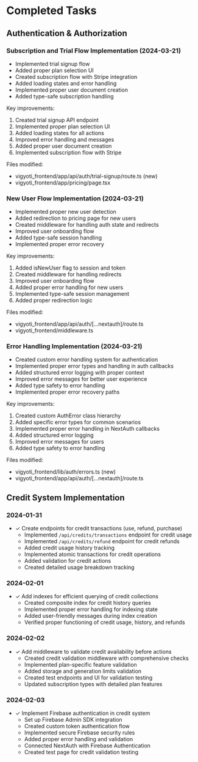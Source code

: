 # Completed Tasks

## Authentication & Authorization

### Subscription and Trial Flow Implementation (2024-03-21)
- Implemented trial signup flow
- Added proper plan selection UI
- Created subscription flow with Stripe integration
- Added loading states and error handling
- Implemented proper user document creation
- Added type-safe subscription handling

Key improvements:
1. Created trial signup API endpoint
2. Implemented proper plan selection UI
3. Added loading states for all actions
4. Improved error handling and messages
5. Added proper user document creation
6. Implemented subscription flow with Stripe

Files modified:
- vigyoti_frontend/app/api/auth/trial-signup/route.ts (new)
- vigyoti_frontend/app/pricing/page.tsx

### New User Flow Implementation (2024-03-21)
- Implemented proper new user detection
- Added redirection to pricing page for new users
- Created middleware for handling auth state and redirects
- Improved user onboarding flow
- Added type-safe session handling
- Implemented proper error recovery

Key improvements:
1. Added isNewUser flag to session and token
2. Created middleware for handling redirects
3. Improved user onboarding flow
4. Added proper error handling for new users
5. Implemented type-safe session management
6. Added proper redirection logic

Files modified:
- vigyoti_frontend/app/api/auth/[...nextauth]/route.ts
- vigyoti_frontend/middleware.ts

### Error Handling Implementation (2024-03-21)
- Created custom error handling system for authentication
- Implemented proper error types and handling in auth callbacks
- Added structured error logging with proper context
- Improved error messages for better user experience
- Added type safety to error handling
- Implemented proper error recovery paths

Key improvements:
1. Created custom AuthError class hierarchy
2. Added specific error types for common scenarios
3. Implemented proper error handling in NextAuth callbacks
4. Added structured error logging
5. Improved error messages for users
6. Added type safety to error handling

Files modified:
- vigyoti_frontend/lib/auth/errors.ts (new)
- vigyoti_frontend/app/api/auth/[...nextauth]/route.ts

## Credit System Implementation

### 2024-01-31
- ✓ Create endpoints for credit transactions (use, refund, purchase)
  - Implemented `/api/credits/transactions` endpoint for credit usage
  - Implemented `/api/credits/refund` endpoint for credit refunds
  - Added credit usage history tracking
  - Implemented atomic transactions for credit operations
  - Added validation for credit actions
  - Created detailed usage breakdown tracking

### 2024-02-01
- ✓ Add indexes for efficient querying of credit collections
  - Created composite index for credit history queries
  - Implemented proper error handling for indexing state
  - Added user-friendly messages during index creation
  - Verified proper functioning of credit usage, history, and refunds

### 2024-02-02
- ✓ Add middleware to validate credit availability before actions
  - Created credit validation middleware with comprehensive checks
  - Implemented plan-specific feature validation
  - Added storage and generation limits validation
  - Created test endpoints and UI for validation testing
  - Updated subscription types with detailed plan features

### 2024-02-03
- ✓ Implement Firebase authentication in credit system
  - Set up Firebase Admin SDK integration
  - Created custom token authentication flow
  - Implemented secure Firebase security rules
  - Added proper error handling and validation
  - Connected NextAuth with Firebase Authentication
  - Created test page for credit validation testing
